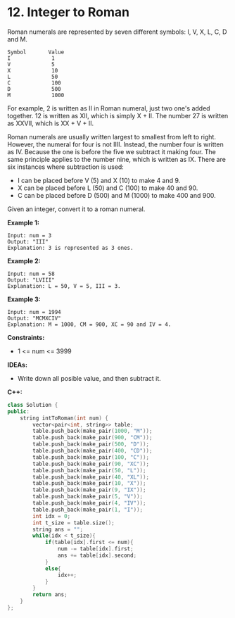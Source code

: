 # 12. Integer to Roman
Roman numerals are represented by seven different symbols: I, V, X, L, C, D and M.
```
Symbol       Value
I             1
V             5
X             10
L             50
C             100
D             500
M             1000
```
For example, 2 is written as II in Roman numeral, just two one's added together. 12 is written as XII, which is simply X + II. The number 27 is written as XXVII, which is XX + V + II.

Roman numerals are usually written largest to smallest from left to right. However, the numeral for four is not IIII. Instead, the number four is written as IV. Because the one is before the five we subtract it making four. The same principle applies to the number nine, which is written as IX. There are six instances where subtraction is used:

* I can be placed before V (5) and X (10) to make 4 and 9. 
* X can be placed before L (50) and C (100) to make 40 and 90. 
* C can be placed before D (500) and M (1000) to make 400 and 900.

Given an integer, convert it to a roman numeral.

**Example 1:**
```
Input: num = 3
Output: "III"
Explanation: 3 is represented as 3 ones.
```
**Example 2:**
```
Input: num = 58
Output: "LVIII"
Explanation: L = 50, V = 5, III = 3.
```
**Example 3:**
```
Input: num = 1994
Output: "MCMXCIV"
Explanation: M = 1000, CM = 900, XC = 90 and IV = 4.
```

**Constraints:**
* 1 <= num <= 3999

**IDEAs:**
* Write down all posible value, and then subtract it.

**C++:**
```cpp
class Solution {
public:
    string intToRoman(int num) {
        vector<pair<int, string>> table;
        table.push_back(make_pair(1000, "M"));
        table.push_back(make_pair(900, "CM"));
        table.push_back(make_pair(500, "D"));
        table.push_back(make_pair(400, "CD"));
        table.push_back(make_pair(100, "C"));
        table.push_back(make_pair(90, "XC"));
        table.push_back(make_pair(50, "L"));
        table.push_back(make_pair(40, "XL"));
        table.push_back(make_pair(10, "X"));
        table.push_back(make_pair(9, "IX"));
        table.push_back(make_pair(5, "V"));
        table.push_back(make_pair(4, "IV"));
        table.push_back(make_pair(1, "I"));
        int idx = 0;
        int t_size = table.size();
        string ans = "";
        while(idx < t_size){
            if(table[idx].first <= num){
                num -= table[idx].first;
                ans += table[idx].second;
            }
            else{
                idx++;
            }
        }
        return ans;
    }
};
```
